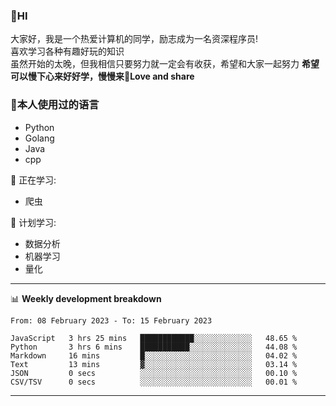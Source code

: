 


### 👋HI
大家好，我是一个热爱计算机的同学，励志成为一名资深程序员!</br>
喜欢学习各种有趣好玩的知识</br>
虽然开始的太晚，但我相信只要努力就一定会有收获，希望和大家一起努力
<b>希望可以慢下心来好好学，慢慢来💪Love and share</b>

### 🧐本人使用过的语言
* Python
* Golang
* Java
* cpp
  
💪 正在学习: 
* 爬虫


🧠 计划学习:
* 数据分析
* 机器学习
* 量化


-------

📊 **Weekly development breakdown**
<!--START_SECTION:waka-->

```text
From: 08 February 2023 - To: 15 February 2023

JavaScript   3 hrs 25 mins   ████████████░░░░░░░░░░░░░   48.65 %
Python       3 hrs 6 mins    ███████████░░░░░░░░░░░░░░   44.08 %
Markdown     16 mins         █░░░░░░░░░░░░░░░░░░░░░░░░   04.02 %
Text         13 mins         ▓░░░░░░░░░░░░░░░░░░░░░░░░   03.14 %
JSON         0 secs          ░░░░░░░░░░░░░░░░░░░░░░░░░   00.10 %
CSV/TSV      0 secs          ░░░░░░░░░░░░░░░░░░░░░░░░░   00.01 %
```

<!--END_SECTION:waka-->

-------




<!--
**hanson00/hanson00** is a ✨ _special_ ✨ repository because its `README.md` (this file) appears on your GitHub profile.
Here are some ideas to get you started:
- 🔭 I’m currently working on ...
- 🌱 I’m currently learning ...
- 👯 I’m looking to collaborate on ...
- 🤔 I’m looking for help with ...
- 💬 Ask me about ...
- 📫 How to reach me: ...
- 😄 Pronouns: ...
- ⚡ Fun fact: ...
-->
